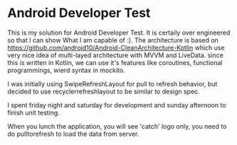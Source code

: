 # Android Developer Test
This is my solution for Android Developer Test. It is certaily over engineered so that I can show What I am capable of :).
The architecture is based on https://github.com/android10/Android-CleanArchitecture-Kotlin which use very nice idea of multi-layed architecture with
MVVM and LiveData. since this is written in Kotlin, we can use it's features like coroutines, functional programmings, wierd syntax in mockito.

I was initially using SwipeRefreshLayout for pull to refresh behavior, but decided to use recyclerrefreshlayout to be similar to design spec.

I spent friday night and saturday for development and sunday afternoon to finish unit testing.

When you lunch the application, you will see 'catch' logo only, you need to do pulltorefresh to load the data from server.
 
